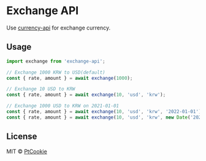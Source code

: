 # Exchange API

Use [currency-api](https://github.com/fawazahmed0/currency-api) for exchange currency.

## Usage

```typescript
import exchange from 'exchange-api';

// Exchange 1000 KRW to USD(default)
const { rate, amount } = await exchange(1000);

// Exchange 10 USD to KRW
const { rate, amount } = await exchange(10, 'usd', 'krw');

// Exchange 1000 USD to KRW on 2021-01-01
const { rate, amount } = await exchange(10, 'usd', 'krw', '2022-01-01');
const { rate, amount } = await exchange(10, 'usd', 'krw', new Date('2022-01-01'));
```

## License

MIT &copy; [PtCookie](https://blog.ptcookie.dev/)
